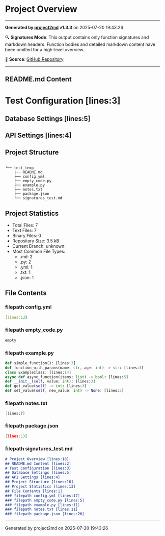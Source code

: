 # Project Overview

---


**Generated by [project2md](https://pypi.org/project/project2md) v1.3.3** 
on 2025-07-20 19:43:26


🔍 **Signatures Mode**: This output contains only function signatures and markdown headers. 
Function bodies and detailed markdown content have been omitted for a high-level overview.


📁 **Source**: [GitHub Repository](https://github.com/itsatony/project2md)


---


## README.md Content


# Test Configuration [lines:3]
## Database Settings [lines:5]
## API Settings [lines:4]


## Project Structure


```tree

└── test_temp
    ├── README.md
    ├── config.yml
    ├── empty_code.py
    ├── example.py
    ├── notes.txt
    ├── package.json
    └── signatures_test.md

```



## Project Statistics

- Total Files: 7
- Text Files: 7
- Binary Files: 0
- Repository Size: 3.5 kB
- Current Branch: unknown
- Most Common File Types:
  - .md: 2
  - .py: 2
  - .yml: 1
  - .txt: 1
  - .json: 1

## File Contents

### filepath config.yml

```yaml
[lines:13]
```

### filepath empty_code.py

```python
empty
```

### filepath example.py

```python
def simple_function(): [lines:3]
def function_with_params(name: str, age: int) -> str: [lines:3]
class ExampleClass: [lines:14]
async def async_function(items: list) -> bool: [lines:5]
def __init__(self, value: int): [lines:3]
def get_value(self) -> int: [lines:3]
def set_value(self, new_value: int) -> None: [lines:3]
```

### filepath notes.txt

```
[lines:7]
```

### filepath package.json

```json
[lines:13]
```

### filepath signatures_test.md

````markdown
# Project Overview [lines:18]
## README.md Content [lines:2]
# Test Configuration [lines:3]
## Database Settings [lines:5]
## API Settings [lines:4]
## Project Structure [lines:16]
## Project Statistics [lines:13]
## File Contents [lines:1]
### filepath config.yml [lines:17]
### filepath empty_code.py [lines:5]
### filepath example.py [lines:11]
### filepath notes.txt [lines:11]
### filepath package.json [lines:20]
````

---
Generated by project2md on 2025-07-20 19:43:26
